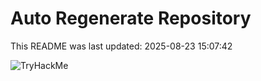 # Auto Regenerate Repository

This README was last updated: 2025-08-23 15:07:42

 ![TryHackMe](https://tryhackme.com/badge/533634)